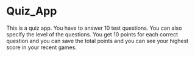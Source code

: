 # Quiz_App
This is a quiz app.
You have to answer 10 test questions. You can also specify the level of the questions.
You get 10 points for each correct question and you can save the total points and you can see your highest score in your recent games.
